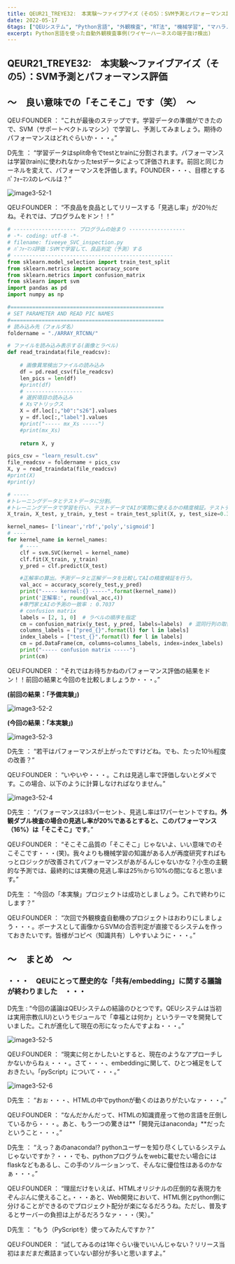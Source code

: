 ```yaml
---
title: QEUR21_TREYE32:　本実験～ファイブアイズ（その5）：SVM予測とパフォーマンス評価
date: 2022-05-17
6tags: ["QEUシステム", "Python言語", "外観検査", "RT法", "機械学習", "マハラノビス距離", "DX", "Blender"]
excerpt: Python言語を使った自動外観検査事例(ワイヤーハーネスの端子抜け検出)
---
```


## QEUR21_TREYE32:　本実験～ファイブアイズ（その5）：SVM予測とパフォーマンス評価

## ～　良い意味での「そこそこ」です（笑）　～

QEU:FOUNDER ： “これが最後のステップです。学習データの準備ができたので、SVM（サポートベクトルマシン）で学習し、予測してみましょう。期待のパフォーマンスはどれぐらいか・・・。”

D先生 ： “学習データはsplit命令でtestとtrainに分割されます。パフォーマンスは学習(train)に使われなかったtestデータによって評価されます。前回と同じカーネルを変えて、パフォーマンスを評価します。FOUNDER・・・、目標とするﾊﾟﾌｫｰﾏﾝｽのレベルは？”

![image3-52-1](/2022-05-17-QEUR21_TREYE32/image3-52-1.jpg)

QEU:FOUNDER ： “不良品を良品としてリリースする「見逃し率」が20％だね。それでは、プログラムをドン！！”

```python
# -------------------- プログラムの始まり ------------------
# -*- coding: utf-8 -*-
# filename: fiveeye_SVC_inspection.py
# ﾊﾟﾌｫｰﾏﾝｽ評価：SVMで学習して、良品判定（予測）する 
# ---------------------------------------------------
from sklearn.model_selection import train_test_split
from sklearn.metrics import accuracy_score
from sklearn.metrics import confusion_matrix
from sklearn import svm
import pandas as pd
import numpy as np

#=================================================
# SET PARAMETER AND READ PIC NAMES
#=================================================
# 読み込み先（フォルダ名）
foldername = "./ARRAY_RTCNN/"

# ファイルを読み込み表示する(画像とラベル)
def read_traindata(file_readcsv): 
 
    # 画像異常検出ファイルの読み込み
    df = pd.read_csv(file_readcsv) 
    len_pics = len(df)
    #print(df)
    # ------------------
    # 選択項目の読み込み
    # Xsマトリックス
    X = df.loc[:,"b0":"s26"].values
    y = df.loc[:,"label"].values
    #print("----- mx_Xs -----")
    #print(mx_Xs)
  
    return X, y

pics_csv = "learn_result.csv"
file_readcsv = foldername + pics_csv
X, y = read_traindata(file_readcsv)
#print(X)
#print(y)

# -----
#トレーニングデータとテストデータに分割。
#トレーニングデータで学習を行い、テストデータでAIが実際に使えるかの精度検証。テストデータは全体の3割に設定。
X_train, X_test, y_train, y_test = train_test_split(X, y, test_size=0.3, random_state=0)

kernel_names= ['linear','rbf','poly','sigmoid']
# ----
for kernel_name in kernel_names:
    # ----
    clf = svm.SVC(kernel = kernel_name)
    clf.fit(X_train, y_train)
    y_pred = clf.predict(X_test)

    #正解率の算出。予測データと正解データを比較してAIの精度検証を行う。
    val_acc = accuracy_score(y_test,y_pred)
    print("----- kernel:{} -----".format(kernel_name))
    print('正解率:', round(val_acc,4))
    #専門家とAIの予測の一致率 : 0.7037
    # confusion matrix
    labels = [2, 1, 0]  # ラベルの順序を指定
    cm = confusion_matrix(y_test, y_pred, labels=labels)  # 混同行列の取得&ラベル順序指定
    columns_labels = ["pred_{}".format(l) for l in labels]
    index_labels = ["test_{}".format(l) for l in labels]
    cm = pd.DataFrame(cm, columns=columns_labels, index=index_labels)
    print("----- confusion matrix -----")
    print(cm)

```

QEU:FOUNDER ： “それではお待ちかねのパフォーマンス評価の結果をドン！！前回の結果と今回のを比較しましょうか・・・。”

**(前回の結果：「予備実験」)**

![image3-52-2](/2022-05-17-QEUR21_TREYE32/image3-52-2.jpg)

**(今回の結果：「本実験」)**

![image3-52-3](/2022-05-17-QEUR21_TREYE32/image3-52-3.jpg)

D先生 ： “若干はパフォーマンスが上がったですけどね。でも、たった10％程度の改善？”

QEU:FOUNDER ： “いやいや・・・。これは見逃し率で評価しないとダメです。この場合、以下のように計算しなければなりません。”

![image3-52-4](/2022-05-17-QEUR21_TREYE32/image3-52-4.jpg)

D先生 ： “パフォーマンスは83パーセント、見逃し率は17パーセントですね。**外観ダブル検査の場合の見逃し率が20%であるとすると、このパフォーマンス（16%）は「そこそこ」です**。”

QEU:FOUNDER ： “そこそこ品質の「そこそこ」じゃないよ、いい意味でのそこそこです・・・(笑)。我々よりも機械学習の知識がある人が再度研究すればもっとロジックが改善されてパフォーマンスがあがるんじゃないかな？小生の主観的な予測では、最終的には実機の見逃し率は25％から10%の間になると思います。”

D先生 ： “今回の「本実験」プロジェクトは成功としましょう。これで終わりにします？”

QEU:FOUNDER ： “次回で外観検査自動機のプロジェクトはおわりにしましょう・・・。ボーナスとして画像からSVMの合否判定が直接でるシステムを作っておきたいです。皆様がコピペ（知識共有）しやすいように・・・。”

## ～　まとめ　～

### ・・・　QEUにとって歴史的な「共有/embedding」に関する議論が終わりました　・・・

D先生 : “今回の議論はQEUシステムの結論のひとつです。QEUシステムは当初は実用宗教(LIU)というモジュールで「幸福とは何か」というテーマを開発していました。これが進化して現在の形になったんですよね・・・。”

![image3-52-5](/2022-05-17-QEUR21_TREYE32/image3-52-5.jpg)

QEU:FOUNDER ： “現実に何とかしたいとすると、現在のようなアプローチしかないからねぇ・・・。さて・・・、embeddingに関して、ひとつ補足をしておきたい。「pyScript」について・・・。”

![image3-52-6](/2022-05-17-QEUR21_TREYE32/image3-52-6.jpg)

D先生 ： “おぉ・・・、HTMLの中でpythonが動くのはありがたいなァ・・・。”

QEU:FOUNDER ： “なんだかんだって、HTMLの知識資産って他の言語を圧倒しているから・・・。あと、もう一つの驚きは**「開発元はanaconda」**だったということ・・・。”

D先生 ： “えっ？あのanaconda!? pythonユーザーを知り尽くしているシステムじゃないですか？・・・でも、pythonプログラムをwebに載せたい場合にはflaskなどもあるし、この手のソルーションって、そんなに優位性はあるのかなぁ・・・。”

QEU:FOUNDER ： “理屈だけをいえば、HTMLオリジナルの圧倒的な表現力をぞんぶんに使えること。・・・あと、Web開発において、HTML側とpython側に分けることができるのでプロジェクト配分が楽になるだろうね。ただし、普及するとサーバーの負担は上がるだろうなァ・・・（笑）。”

D先生 ： “もう（PyScriptを）使ってみたんですか？”

QEU:FOUNDER ： “試してみるのは1年ぐらい後でいいんじゃない？リリース当初はまだまだ煮詰まっていない部分が多いと思いますよ。”


